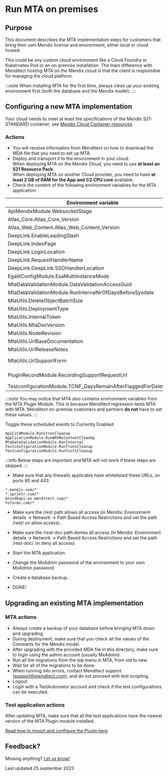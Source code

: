 # Run MTA on premises

## Purpose

This document describes the MTA implementation steps for customers that bring their own Mendix license and environment, either local or cloud hosted.

This could be any custom cloud environment like a Cloud Foundry or Kubernetes Pod or an on-premise installation. The main difference with Menditect hosting MTA on the Mendix cloud is that the client is responsible for managing the cloud platform.

:::note
When installing MTA for the first time, always clean up your existing environment first (both the database and the Mendix model).
:::

## Configuring a new MTA implementation

Your cloud needs to meet at least the specifications of the Mendix S21-STANDARD container, see [Mendix Cloud Container resources](https://docs.mendix.com/developerportal/deploy/mendix-cloud-deploy/#resource-pack).

### Actions

- You will receive information from Menditect on how to download the MDA file that you need to set up MTA.
- Deploy and transport it to the environment in your cloud. <br/>When deploying MTA on the Mendix Cloud, you need to use **at least an S21 Resource Pack.** <br/>When deploying MTA on another Cloud provider, you need to have **at least 2 GB of RAM for the App and 1/2 CPU core** available.
- Check the content of the following environment variables for the MTA application:

| Environment variable                                             | value                                                  |
| ---------------------------------------------------------------- | ------------------------------------------------------ |
| ApiMendixModule.WebsocketStage                                   | production                                             |
| Atlas_Core.Atlas_Core_Version                                    | 3.0.7                                                  |
| Atlas_Web_Content.Atlas_Web_Content_Version                      | 3.0.6                                                  |
| DeepLink.EnableLeadingSlash                                      | True                                                   |
| DeepLink.IndexPage                                               | index.html                                             |
| DeepLink.LoginLocation                                           |                                                        |
| DeepLink.RequestHandlerName                                      | link                                                   |
| DeepLink.DeepLink.SSOHandlerLocation                             |                                                        |
| EgalitConfigModule.EsaMultiInstanceMode                          | False                                                  |
| MtaDataValidationModule.DataValidationAccessGuid                 |                                                        |
| MtaDataValidationModule.RunIntervalNrOfDaysBeforeSysdate         | 5                                                      |
| MtaUtils.DeleteObjectBatchSize                                   | 500                                                    |
| MtaUtils.DeploymentType                                          | On-Premises                                            |
| MtaUtils.InternalToken                                           |                                                        |
| MtaUtils.MtaDocVersion                                           | 2.4.0                                                  |
| MtaUtils.NodeRevision                                            | 0                                                      |
| MtaUtils.UrlBaseDocumentation                                    | https://documentation.menditect.com                    |
| MtaUtils.UrlReleaseNotes                                         | releasenotes                                           |
| MtaUtils.UrlSupportForm                                          | https://share.hsforms.com/1x-oVL39kRTGw-b3CQ9im8g3twri |
| PluginRecordModule.RecordingSupportRequestUrl                    | https://share.hsforms.com/1RJY9cRw-TSm9QWXD6bZcbw3twri |
| TestconfigurationModule.TCNF_DaysRemainAfterFlaggedForDeleteDate | 20                                                     |

:::note
You may notice that MTA also contains environment variables from the MTA Plugin Module. This is because Menditect regression-tests MTA with MTA. 
Menditect on-premise customers and partners **do not** have to set these values.
:::

Toggle these scheduled events to Currently Enabled:

```
ApiCiCdModule.RunCtresCleanup
ApplicationModule.RunARVNsContentCleanUp
MtaDataValidationModule.RunInterval
TestconfigurationModule.RunTrunsCleanup
TestconfigurationModule.RunTcnfsCleanup
```

:::info
Below steps are important and MTA will not work if these steps are skipped.
:::

- Make sure that any firewalls applicable have whitelisted these URLs, on ports 80 and 443:

```
*.mendix.com/*
*.sprintr.com/*
mtasdkapi-ws.menditect.com/*
hsforms.com/*
```

- Make sure the /rest path allows all access (in Mendix: Environment details -> Network -> Path Based Access Restrictions and set the path /rest/ on allow access).
- Make sure the /rest-doc path denies all access (in Mendix: Environment details -> Network -> Path Based Access Restrictions and set the path /rest-doc/ on deny all access).

- Start the MTA application.
- Change the MxAdmin password of the environment to your own MxAdmin password.
- Create a database backup.
- DONE!

## Upgrading an existing MTA implementation

### MTA actions

- Always create a backup of your database before bringing MTA down and upgrading.
- During deployment, make sure that you check all the values of the Constants for the Mendix model.
- After upgrading with the provided MDA file in this directory, make sure to login using the admin account (usually MxAdmin).
- Run all the migrations from the top menu in MTA, from old to new. 
- Wait for all of the migrations to be done. 
- When running into errors, contact Menditect support (support@menditect.com), and do not proceed with test scripting.
- Logout.
- Login with a TestAutomator account and check if the test configurations can be executed.

### Test application actions

After updating MTA, make sure that all the test applications have the newest version of the MTA Plugin module installed. 

[Read how to import and configure the Plugin here](import-plugin)

## Feedback?
Missing anything? [Let us know!](mailto:support@menditect.com)

Last updated 25 september 2023